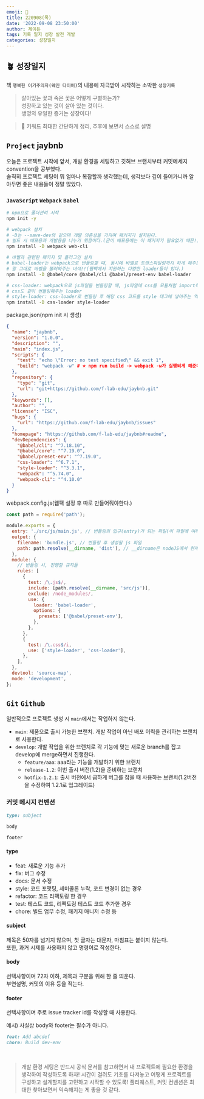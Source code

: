 ```yaml
---
emoji: 🌱
title: 220908(목)
date: '2022-09-08 23:50:00'
author: 제이든
tags: 기록 일지 성장 발전 개발
categories: 성장일지
---
```


## 🪴 성장일지

책 `행복한 이기주의자(웨인 다이어)`의 내용에 자극받아 시작하는 소박한 `성장기록`

> 살아있는 꽃과 죽은 꽃은 어떻게 구별하는가?<br/>
> 성장하고 있는 것이 살아 있는 것이다.<br/>
> 생명의 유일한 증거는 성장이다!

> 🌳 키워드
> 최대한 간단하게 정리, 추후에 보면서 스스로 설명

## `Project` jaybnb

오늘은 프로젝트 시작에 앞서, 개발 환경을 세팅하고 깃허브 브랜치부터 커밋메세지 convention을 공부했다.<br/>
솔직히 프로젝트 세팅이 뭐 얼마나 복잡할까 생각했는데, 생각보다 깊이 들어가니까 알아두면 좋은 내용들이 정말 많았다.

### `JavaScript` `Webpack` `Babel`

```bash
# npm으로 폴더관리 시작
npm init -y

# webpack 설치
# -D는 --save-dev와 같으며 개발 의존성을 가지며 패키지가 설치된다.
# 빌드 시 배포용과 개발용을 나누기 위함이다.(굳이 배포용에는 이 패키지가 필요없기 때문!)
npm install -D webpack web-cli

# 바벨과 관련한 패키지 및 플러그인 설치
# babel-loader는 webpack으로 번들링할 때, 동시에 바벨로 트랜스파일링까지 하게 해주는
# 말 그대로 바벨을 불러와주는 녀석!!(웹팩에서 지원하는 다양한 loader들이 있다.)
npm install -D @babel/core @babel/cli @babel/preset-env babel-loader

# css-loader: webpack으로 js파일을 번들링할 때, js파일에 css를 모듈처럼 import하면
# css도 같이 번들링해주는 loader
# style-loader: css-loader로 번들링 후 해당 css 코드를 style 태그에 넣어주는 역할
npm install -D css-loader style-loader
```

package.json(npm init 시 생성)

```json
{
  "name": "jaybnb",
  "version": "1.0.0",
  "description": "",
  "main": "index.js",
  "scripts": {
    "test": "echo \"Error: no test specified\" && exit 1",
    "build": "webpack -w" # ⭐ npm run build -> webpack -w가 실행되게 해준다.
  },
  "repository": {
    "type": "git",
    "url": "git+https://github.com/f-lab-edu/jaybnb.git"
  },
  "keywords": [],
  "author": "",
  "license": "ISC",
  "bugs": {
    "url": "https://github.com/f-lab-edu/jaybnb/issues"
  },
  "homepage": "https://github.com/f-lab-edu/jaybnb#readme",
  "devDependencies": {
    "@babel/cli": "^7.18.10",
    "@babel/core": "^7.19.0",
    "@babel/preset-env": "^7.19.0",
    "css-loader": "^6.7.1",
    "style-loader": "^3.3.1",
    "webpack": "^5.74.0",
    "webpack-cli": "^4.10.0"
  }
}
```

webpack.config.js(웹팩 설정 후 따로 만들어줘야한다.)

```js
const path = require('path');

module.exports = {
  entry: './src/js/main.js', // 번들링의 입구(entry)가 되는 파일(이 파일에 여러 자바스크립트 모듈 파일을 import하자)
  output: {
    filename: 'bundle.js', // 번들링 후 생성될 js 파일
    path: path.resolve(__dirname, 'dist'), // __dirname은 nodeJS에서 현재 디렉토리를 나타낸다.
  },
  module: {
    // 번들링 시, 진행할 규칙들
    rules: [
      {
        test: /\.js$/,
        include: [path.resolve(__dirname, 'src/js')],
        exclude: /node_modules/,
        use: {
          loader: 'babel-loader',
          options: {
            presets: ['@babel/preset-env'],
          },
        },
      },
      {
        test: /\.css$/i,
        use: ['style-loader', 'css-loader'],
      },
    ],
  },
  devtool: 'source-map',
  mode: 'development',
};
```

## `Git` `Github`

일반적으로 프로젝트 생성 시 `main`에서는 작업하지 않는다.<br/>

- `main`: 제품으로 출시 가능한 브랜치. 개발 작업이 아닌 배포 이력을 관리하는 브랜치로 사용한다.
- `develop`: 개발 작업을 위한 브랜치로 각 기능에 맞는 새로운 branch를 잡고 develop에 merge하면서 진행한다.
  - `feature/aaa`: aaa라는 기능을 개발하기 위한 브랜치
  - `release-1.2`: 이번 출시 버전(1.2)을 준비하는 브랜치
  - `hotfix-1.2.1`: 출시 버전에서 급하게 버그를 잡을 때 사용하는 브랜치(1.2버전을 수정하여 1.2.1로 업그레이드)

### 커밋 메시지 컨벤션

```md
type: subject

body

footer
```

#### type

- feat: 새로운 기능 추가
- fix: 버그 수정
- docs: 문서 수정
- style: 코드 포맷팅, 세미콜론 누락, 코드 변경이 없는 경우
- refactor: 코드 리팩토링 한 경우
- test: 테스트 코드, 리펙토링 테스트 코드 추가한 경우
- chore: 빌드 업무 수정, 패키지 매니저 수정 등

#### subject

제목은 50자를 넘기지 않으며, 첫 글자는 대문자, 마침표는 붙이지 않는다.<br/>
또한, 과거 시제를 사용하지 않고 명령어로 작성한다.

#### body

선택사항이며 72자 이하, 제목과 구분을 위해 한 줄 띄운다.<br/>
부연설명, 커밋의 이유 등을 적는다.

#### footer

선택사항이며 주로 issue tracker id를 작성할 때 사용한다.

예시) 사실상 body와 footer는 필수가 아니다.

```md
feat: Add abcdef
chore: Build dev-env
```

<br/>

> 개발 환경 세팅은 반드시 공식 문서를 참고하면서 내 프로젝트에 필요한 환경을 생각하여 작성하도록 하자!
> 시간이 걸려도 기초를 다져놓고 어떻게 프로젝트를 구성하고 설계할지를 고민하고 시작할 수 있도록!
> 풀리퀘스트, 커밋 컨벤션은 최대한 찾아보면서 익숙해지는 게 좋을 것 같다.

```toc

```
